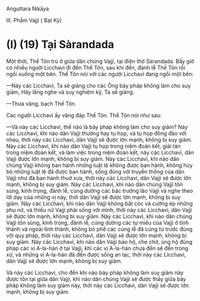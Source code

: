 Aṅguttara Nikāya

III. Phẩm Vajjì ( Bạt Kỳ)

# (I) (19) Tại Sàrandada

Một thời, Thế Tôn trú ở giữa dân chúng Vajjì, tại điện thờ Sàrandada. Bấy giờ có nhiều người Licchavì đi đến Thế Tôn, sau khi đến, đảnh lễ Thế Tôn rồi ngồi xuống một bên. Thế Tôn nói với các người Licchavì đang ngồi một bên:

—Này các Licchavì, Ta sẽ giảng cho các Ông bảy pháp không làm cho suy giảm, Hãy lắng nghe và suy nghiệm kỹ, Ta sẽ giảng.

—Thưa vâng, bạch Thế Tôn.

Các người Licchavì ấy vâng đáp Thế Tôn. Thế Tôn nói như sau:

—Và này các Licchavì, thế nào là bảy pháp không làm cho suy giảm? Này các Licchavì, khi nào dân Vajjì thường hay tụ họp, và tụ họp đông đảo với nhau, thời này các Licchavì, dân Vajjì sẽ được lớn mạnh, không bị suy giảm. Này các Licchavì, khi nào dân Vajjì tụ họp trong niệm đoàn kết, giải tán trong niệm đoàn kết, và làm việc trong niệm đoàn kết, này các Licchavì, dân Vajjì được lớn mạnh, không bị suy giảm. Này các Licchavì, khi nào dân chúng Vajji không ban hành những luật lệ không được ban hành, không hủy bỏ những luật lệ đã được ban hành, sống đúng với truyền thống của dân Vajjì như đã ban hành thuở xưa, thời này các Licchavì, dân Vajjì sẽ được lớn mạnh, không bị suy giảm. Này các Licchavì, khi nào dân chúng Vajjì tôn sùng, kính trọng, đảnh lễ, cúng dường các bậc trưởng lão Vajjì và nghe theo lời dạy của những vị này, thời dân Vajjì sẽ được lớn mạnh, không bị suy giảm. Này các Licchavì, khi nào dân Vajjì không bắt cóc và cưỡng ép những phụ nữ, và thiếu nữ Vajjì phải sống với mình, thời này các Licchavì, dân Vajjì sẽ được lớn mạnh, không bị suy giảm. Này các Licchavì, khi nào dân chúng Vajjì tôn sùng, kính trọng, đảnh lễ, cúng dường các tự miếu của Vajjì ở tỉnh thành và ngoài tỉnh thành, không bỏ phế các cúng lễ đã cúng từ trước đúng với quy pháp, thời này các Licchavì, dân Vajjì sẽ được lớn mạnh, không bị suy giảm. Này các Licchavì, khi nào dân Vajjì bảo hộ, che chở, ủng hộ đúng pháp các vị A-la-hán ở tại Vajjì, khi các vị A-la-hán chưa đến sẽ đến trong xứ, và những vị A-la-hán đã đến được sống an lạc, thời này các Licchavì, dân Vajjì sẽ được lớn mạnh, không bị suy giảm.

Và này các Licchavì, cho đến khi nào bảy pháp không làm suy giảm này được tồn tại giữa dân Vajjì, khi nào dân chúng Vajjì sẽ được thấy giữa bảy pháp không làm suy giảm này, thời này các Licchavì, dân Vajjì sẽ được lớn mạnh, không bị suy giảm.

